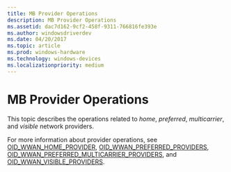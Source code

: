 ```yaml
---
title: MB Provider Operations
description: MB Provider Operations
ms.assetid: dac7d162-9cf2-458f-9311-766816fe393e
ms.author: windowsdriverdev
ms.date: 04/20/2017
ms.topic: article
ms.prod: windows-hardware
ms.technology: windows-devices
ms.localizationpriority: medium
---
```


# MB Provider Operations


This topic describes the operations related to *home*, *preferred*, *multicarrier*, and *visible* network providers.

For more information about provider operations, see [OID\_WWAN\_HOME\_PROVIDER](https://msdn.microsoft.com/library/windows/hardware/ff569826), [OID\_WWAN\_PREFERRED\_PROVIDERS](https://msdn.microsoft.com/library/windows/hardware/ff569830), [OID\_WWAN\_PREFERRED\_MULTICARRIER\_PROVIDERS](https://msdn.microsoft.com/library/windows/hardware/hh831868), and [OID\_WWAN\_VISIBLE\_PROVIDERS](https://msdn.microsoft.com/library/windows/hardware/ff569843).

 

 





